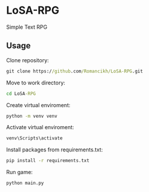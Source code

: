 # LoSA-RPG
Simple Text RPG

## Usage
Clone repository:
```cmd
git clone https://github.com/Romancikh/LoSA-RPG.git
```

Move to work directory:
```cmd
cd LoSA-RPG
```

Create virtual enviroment:
```cmd
python -m venv venv
```

Activate virtual enviroment:
```cmd
venv\Scripts\activate
```

Install packages from requirements.txt:
```cmd
pip install -r requirements.txt
```

Run game:
```cmd
python main.py
```
